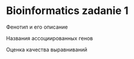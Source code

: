 # Bioinformatics zadanie 1
Фенотип и его описание

Названия ассоциированных генов

Оценка качества выравниваний
